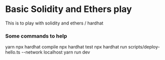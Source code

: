 # Basic Solidity and Ethers play

This is to play with solidity and ethers / hardhat

### Some commands to help

yarn
npx hardhat compile
npx hardhat test
npx hardhat run scripts/deploy-hello.ts --network localhost
yarn run dev
